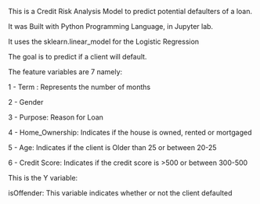 This is a Credit Risk Analysis Model to predict potential defaulters of a loan.

It was Built with Python Programming Language, in Jupyter lab.

It uses the sklearn.linear_model for the Logistic Regression

The goal is to predict if a client will default.


The feature variables are 7 namely:

1 - Term : Represents the number of months

2 - Gender

3 - Purpose: Reason for Loan

4 - Home_Ownership: Indicates if the house is owned, rented or mortgaged

5 - Age: Indicates if the client is Older than 25 or between 20-25

6 - Credit Score: Indicates if the credit score is >500 or  between 300-500

This is the Y variable:

isOffender: This variable indicates whether or not the client defaulted